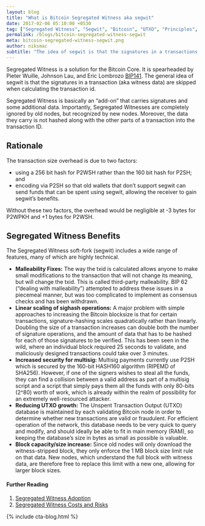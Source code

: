 ```yaml
---
layout: blog
title: "What is Bitcoin Segregated Witness aka segwit"
date: 2017-02-06 05:10:00 +0530
tag: ["Segregated Witness", "Segwit", "Bitcoin", "UTXO", "Principles", "Blockchain"]
permalink: /blogs/bitcoin-segregated-witness-segwit
meta: bitcoin-segregated-witness-segwit.png
author: niksmac
subtitle: "The idea of segwit is that the signatures in a transactions are skipped when calculating the transaction id."
---
```



Segregated Witness is a solution for the Bitcoin Core. It is spearheaded by Pieter Wuille, Johnson Lau, and Eric Lombrozo [BIP141](https://github.com/bitcoin/bips/blob/master/bip-0141.mediawiki). The general idea of segwit is that the signatures in a transaction (aka witness data) are skipped when calculating the transaction id.

Segregated Witness is basically an “add-on” that carries signatures and some additional data. Importantly, Segregated Witnesses are completely ignored by old nodes, but recognized by new nodes. Moreover, the data they carry is not hashed along with the other parts of a transaction into the transaction ID.

## Rationale

The transaction size overhead is due to two factors:

- using a 256 bit hash for P2WSH rather than the 160 bit hash for P2SH; and
- encoding via P2SH so that old wallets that don’t support segwit can send funds that can be spent using segwit, allowing the receiver to gain segwit’s benefits.

Without these two factors, the overhead would be negligible at -3 bytes for P2WPKH and +1 bytes for P2WSH.

## Segregated Witness Benefits

The Segregated Witness soft-fork (segwit) includes a wide range of features, many of which are highly technical.

- **Malleability Fixes:** The way the txid is calculated allows anyone to make small modifications to the transaction that will not change its meaning, but will change the txid. This is called third-party malleability. BIP 62 (“dealing with malleability”) attempted to address these issues in a piecemeal manner, but was too complicated to implement as consensus checks and has been withdrawn.
- **Linear scaling of sighash operations:** A major problem with simple approaches to increasing the Bitcoin blocksize is that for certain transactions, signature-hashing scales quadratically rather than linearly. Doubling the size of a transaction increases can double both the number of signature operations, and the amount of data that has to be hashed for each of those signatures to be verified. This has been seen in the wild, where an individual block required 25 seconds to validate, and maliciously designed transactions could take over 3 minutes.
- **Increased security for multisig:** Multisig payments currently use P2SH which is secured by the 160-bit HASH160 algorithm (RIPEMD of SHA256). However, if one of the signers wishes to steal all the funds, they can find a collision between a valid address as part of a multisig script and a script that simply pays them all the funds with only 80-bits (2^80) worth of work, which is already within the realm of possibility for an extremely well-resourced attacker.
- **Reducing UTXO growth:** The Unspent Transaction Output (UTXO) database is maintained by each validating Bitcoin node in order to determine whether new transactions are valid or fraudulent. For efficient operation of the network, this database needs to be very quick to query and modify, and should ideally be able to fit in main memory (RAM), so keeping the database’s size in bytes as small as possible is valuable.
- **Block capacity/size increase:** Since old nodes will only download the witness-stripped block, they only enforce the 1 MB block size limit rule on that data. New nodes, which understand the full block with witness data, are therefore free to replace this limit with a new one, allowing for larger block sizes.

#### Further Reading
1. [Segregated Witness Adoption](https://bitcoincore.org/en/segwit_adoption/)
2. [Segregated Witness Costs and Risks](https://bitcoincore.org/en/2016/10/28/segwit-costs/)

{% include cta-blog.html %}
